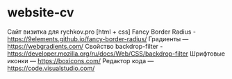 # website-cv
Сайт визитка для rychkov.pro [html + css]
Fancy Border Radius - https://9elements.github.io/fancy-border-radius/
Градиенты — https://webgradients.com/
Свойство backdrop-filter - https://developer.mozilla.org/ru/docs/Web/CSS/backdrop-filter
Шрифтовые иконки — https://boxicons.com/
Редактор кода — https://code.visualstudio.com/
